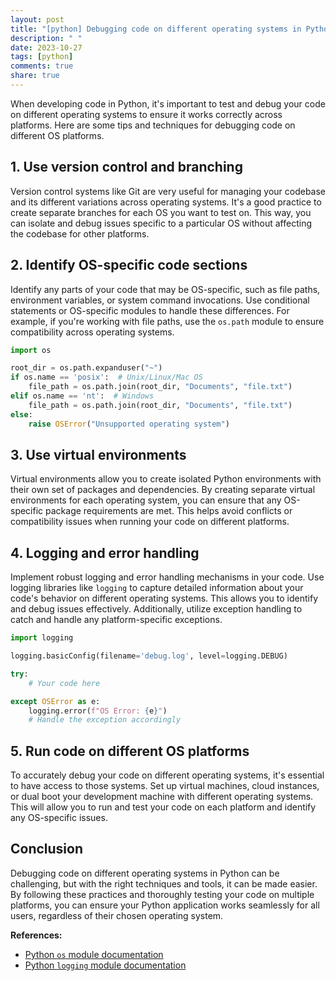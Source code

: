 ```yaml
---
layout: post
title: "[python] Debugging code on different operating systems in Python"
description: " "
date: 2023-10-27
tags: [python]
comments: true
share: true
---
```


When developing code in Python, it's important to test and debug your code on different operating systems to ensure it works correctly across platforms. Here are some tips and techniques for debugging code on different OS platforms.

## 1. Use version control and branching

Version control systems like Git are very useful for managing your codebase and its different variations across operating systems. It's a good practice to create separate branches for each OS you want to test on. This way, you can isolate and debug issues specific to a particular OS without affecting the codebase for other platforms.

## 2. Identify OS-specific code sections

Identify any parts of your code that may be OS-specific, such as file paths, environment variables, or system command invocations. Use conditional statements or OS-specific modules to handle these differences. For example, if you're working with file paths, use the `os.path` module to ensure compatibility across operating systems.

```python
import os

root_dir = os.path.expanduser("~")
if os.name == 'posix':  # Unix/Linux/Mac OS
    file_path = os.path.join(root_dir, "Documents", "file.txt")
elif os.name == 'nt':  # Windows
    file_path = os.path.join(root_dir, "Documents", "file.txt")
else:
    raise OSError("Unsupported operating system")
```

## 3. Use virtual environments

Virtual environments allow you to create isolated Python environments with their own set of packages and dependencies. By creating separate virtual environments for each operating system, you can ensure that any OS-specific package requirements are met. This helps avoid conflicts or compatibility issues when running your code on different platforms.

## 4. Logging and error handling

Implement robust logging and error handling mechanisms in your code. Use logging libraries like `logging` to capture detailed information about your code's behavior on different operating systems. This allows you to identify and debug issues effectively. Additionally, utilize exception handling to catch and handle any platform-specific exceptions.

```python
import logging

logging.basicConfig(filename='debug.log', level=logging.DEBUG)

try:
    # Your code here

except OSError as e:
    logging.error(f"OS Error: {e}")
    # Handle the exception accordingly
```

## 5. Run code on different OS platforms

To accurately debug your code on different operating systems, it's essential to have access to those systems. Set up virtual machines, cloud instances, or dual boot your development machine with different operating systems. This will allow you to run and test your code on each platform and identify any OS-specific issues.

## Conclusion

Debugging code on different operating systems in Python can be challenging, but with the right techniques and tools, it can be made easier. By following these practices and thoroughly testing your code on multiple platforms, you can ensure your Python application works seamlessly for all users, regardless of their chosen operating system.

**References:**
- [Python `os` module documentation](https://docs.python.org/3/library/os.html)
- [Python `logging` module documentation](https://docs.python.org/3/library/logging.html)